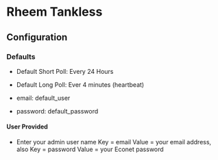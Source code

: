 
# Rheem Tankless

## Configuration

### Defaults

* Default Short Poll:  Every 24 Hours

* Default Long Poll: Ever 4 minutes (heartbeat)

* email: default_user
* password: default_password

#### User Provided

* Enter your admin user name Key = email Value = your email address, also Key = password Value = your Econet password
